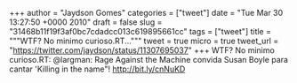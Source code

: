 
+++
author = "Jaydson Gomes"
categories = ["tweet"]
date = "Tue Mar 30 13:27:50 +0000 2010"
draft = false
slug = "31468b11f19f3af0bc7cdadcc013c619895661cc"
tags = ["tweet"]
title = """WTF? No minimo curioso.RT..."""
tweet = true
micro = true
tweet_url = "https://twitter.com/jaydson/status/11307695037"
+++
WTF? No minimo curioso.RT: @largman: Rage Against the Machine convida Susan Boyle para cantar 'Killing in the name"! http://bit.ly/cnNuKD
